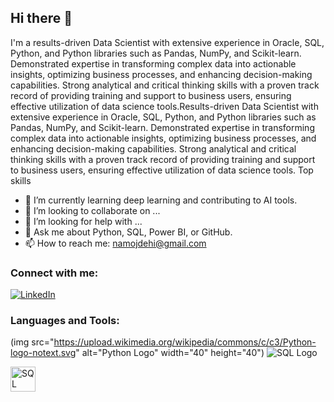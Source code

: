 ## Hi there 👋
I'm a results-driven Data Scientist with extensive experience in Oracle, SQL, Python, and Python libraries such as Pandas, NumPy, and Scikit-learn. Demonstrated expertise in transforming complex data into actionable insights, optimizing business processes, and enhancing decision-making capabilities. Strong analytical and critical thinking skills with a proven track record of providing training and support to business users, ensuring effective utilization of data science tools.Results-driven Data Scientist with extensive experience in Oracle, SQL, Python, and Python libraries such as Pandas, NumPy, and Scikit-learn. Demonstrated expertise in transforming complex data into actionable insights, optimizing business processes, and enhancing decision-making capabilities. Strong analytical and critical thinking skills with a proven track record of providing training and support to business users, ensuring effective utilization of data science tools.
Top skills
- 🌱 I’m currently learning deep learning and contributing to AI tools.
- 👯 I’m looking to collaborate on ...
- 🤔 I’m looking for help with ...
- 💬 Ask me about Python, SQL, Power BI, or GitHub.
- 📫 How to reach me: namojdehi@gmail.com
### Connect with me:
[![LinkedIn](https://img.shields.io/badge/LinkedIn-Connect-blue)](https://www.linkedin.com/in/nahidmozhdehi)


### Languages and Tools:
(img src="https://upload.wikimedia.org/wikipedia/commons/c/c3/Python-logo-notext.svg" alt="Python Logo" width="40" height="40")
![SQL Logo](https://upload.wikimedia.org/wikipedia/commons/8/87/Sql_data_base_with_logo.png)

<img src="https://upload.wikimedia.org/wikipedia/commons/8/87/Sql_data_base_with_logo.png" alt="SQL Logo" width="40" height="40">

<!--
**namozhdehi/namozhdehi** is a ✨ _special_ ✨ repository because its `README.md` (this file) appears on your GitHub profile.

Here are some ideas to get you started:
Top skills
- 🌱 I’m currently learning deep learning and contributing to AI tools.
- 👯 I’m looking to collaborate on ...
- 🤔 I’m looking for help with ...
- 💬 Ask me about Python, SQL, Power BI, or GitHub.
- 📫 How to reach me: namojdehi@gmail.com
- 🔭 I’m currently working on ...
- 😄 Pronouns: ...
- ⚡ Fun fact: ...
-->
